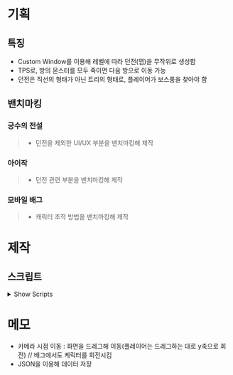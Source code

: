# 기획
## 특징
- Custom Window를 이용해 레벨에 따라 던전(맵)을 무작위로 생성함
- TPS로, 방의 몬스터를 모두 죽이면 다음 방으로 이동 가능
- 던전은 직선의 형태가 아닌 트리의 형태로, 플레이어가 보스룸을 찾아야 함
## 밴치마킹
### 궁수의 전설
> - 던전을 제외한 UI/UX 부분을 밴치마킹해 제작
### 아이작
> - 던전 관련 부분을 밴치마킹해 제작
### 모바일 배그
> - 캐릭터 조작 방법을 밴치마킹해 제작

# 제작
## 스크립트
<details>
<summary>Show Scripts</summary>

> - Camera
>   > - SpringArm : 카메라의 Rotation/Zoom을 구현하는 스크립트
> - Manager
>   > - Settings : 게임의 설정참에서 값을 조절할 수 있는 변수들을 관리하는 스크립트
>   > - DataManager : 게임의 데이터를 관리하는 스크립트로, JSON을 이용해 데이터를 관리
>   > - GameManager : 전반적인 게임의 흐름을 관리하는 스크립트
> - Misc
>   > - EventHandler : 옵저버 패턴과 같이 특정 이벤트가 발생될 때 실행할 함수(메소드)를 관리하는 스크립트
>   > - Singleton : 싱글톤 패턴을 사용하기 위한 스크립트
> - 1
> - 2
> - 3
> - 
</details>




# 메모
- 카메라 시점 이동 : 화면을 드레그해 이동(플레이어는 드레그하는 대로 y축으로 회전) // 배그에서도 케릭터를 회전시킴
- JSON을 이용해 데이터 저장 


